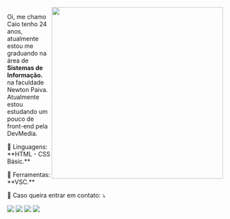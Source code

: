 <img src="https://raw.githubusercontent.com/MicaelliMedeiros/micaellimedeiros/master/image/computer-illustration.png" min-width="400px" max-width="400px" width="400px" align="right">

<p align="left"> 
  Oi, me chamo Caio tenho 24 anos, atualmente estou me graduando na área de <strong>Sistemas de Informação.</strong> na faculdade Newton Paiva.<br>
  Atualmente estou estudando um pouco de front-end pela DevMedia.
</p>

<p align="left">
  🦄 Linguagens: **HTML - CSS Básic.**
</p>

<p align="left">
  💼 Ferramentas: **VSC.**
</p>

<p align="left">
  💌 Caso queira entrar em contato: ⤵️
</p>

<p align="left">
  <a href="mailto:caiiohenrique55@gmail.com" target="_blank" alt="Gmail">
  <img src="https://img.shields.io/badge/-Gmail-FF0000?style=flat-square&labelColor=FF0000&logo=gmail&logoColor=white&link="caiiohenrique55@gmail.com" /></a>

  <a href="https://wa.me/5531985246471?text=Vim+pelo+Github" target="_blank" alt="WhatsApp">
  <img src="https://img.shields.io/badge/-WhatsApp-25d366?style=flat-square&labelColor=25d366&logo=whatsapp&logoColor=white&link=https://wa.me/5531985246471?text=Vim+pelo+Github"/></a>

  <a href="https://www.facebook.com/caiiosantoscec" target="_blank" alt="Facebook">
  <img src="https://img.shields.io/badge/-Facebook-3b5998?style=flat-square&labelColor=3b5998&logo=facebook&logoColor=white&link=https://www.facebook.com/caiiosantoscec/"/></a>

  <a href="https://www.instagram.com/caiiozera.tv" target="_blank" alt="Instagram">
  <img src="https://img.shields.io/badge/-Instagram-DF0174?style=flat-square&labelColor=DF0174&logo=instagram&logoColor=white&link=https://www.instagram.com/caiiozera.tv/"/></a>
</p>
